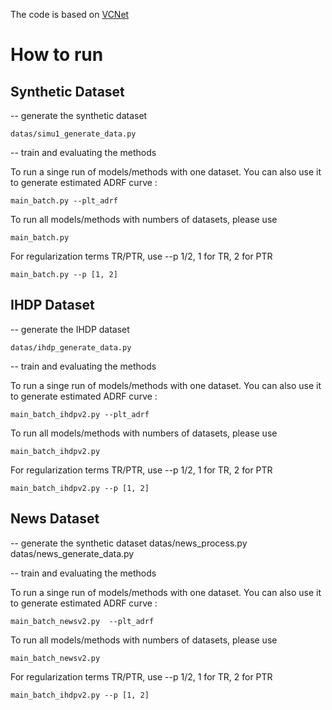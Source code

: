 
The code is based on [VCNet](https://github.com/lushleaf/varying-coefficient-net-with-functional-tr)

# How to run

## Synthetic Dataset

-- generate the synthetic dataset

    datas/simu1_generate_data.py

-- train and evaluating the methods

To run a singe run of models/methods with one dataset. You can also use it to generate estimated ADRF curve :
    
    main_batch.py --plt_adrf

To run all models/methods with numbers of datasets, please use

    main_batch.py

For regularization terms TR/PTR, use  --p 1/2, 1 for TR, 2 for PTR

    main_batch.py --p [1, 2]

## IHDP Dataset

-- generate the IHDP dataset

    datas/ihdp_generate_data.py

-- train and evaluating the methods

To run a singe run of models/methods with one dataset. You can also use it to generate estimated ADRF curve :
    
    main_batch_ihdpv2.py --plt_adrf

To run all models/methods with numbers of datasets, please use

    main_batch_ihdpv2.py

For regularization terms TR/PTR, use  --p 1/2, 1 for TR, 2 for PTR

    main_batch_ihdpv2.py --p [1, 2]

## News Dataset

-- generate the synthetic dataset
    datas/news_process.py
    datas/news_generate_data.py

-- train and evaluating the methods

To run a singe run of models/methods with one dataset. You can also use it to generate estimated ADRF curve :
    
    main_batch_newsv2.py  --plt_adrf

To run all models/methods with numbers of datasets, please use

    main_batch_newsv2.py

For regularization terms TR/PTR, use  --p 1/2, 1 for TR, 2 for PTR

    main_batch_ihdpv2.py --p [1, 2]
